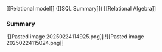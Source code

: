 [[Relational model]] ([[SQL Summary]])
[[Relational Algebra]]


### Summary
![[Pasted image 20250224114925.png]]
![[Pasted image 20250224115024.png]]
